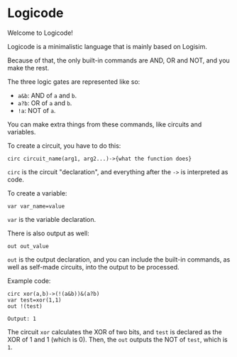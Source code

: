 # Logicode
Welcome to Logicode!

Logicode is a minimalistic language that is mainly based on Logisim.

Because of that, the only built-in commands are AND, OR and NOT, and you make the rest.

The three logic gates are represented like so:

- `a&b`: AND of `a` and `b`.
- `a?b`: OR of `a` and `b`.
- `!a`: NOT of `a`.

You can make extra things from these commands, like circuits and variables.

To create a circuit, you have to do this:

`circ circuit_name(arg1, arg2...)->{what the function does}`

`circ` is the circuit "declaration", and everything after the `->` is interpreted as code.

To create a variable:

`var var_name=value`

`var` is the variable declaration.

There is also output as well:

`out out_value`

`out` is the output declaration, and you can include the built-in commands, as well as self-made circuits, into the output to be processed.

Example code:

    circ xor(a,b)->(!(a&b))&(a?b)
    var test=xor(1,1)
    out !(test)

    Output: 1

The circuit `xor` calculates the XOR of two bits, and `test` is declared as the XOR of 1 and 1 (which is 0). Then, the `out` outputs the NOT of `test`, which is `1`.
